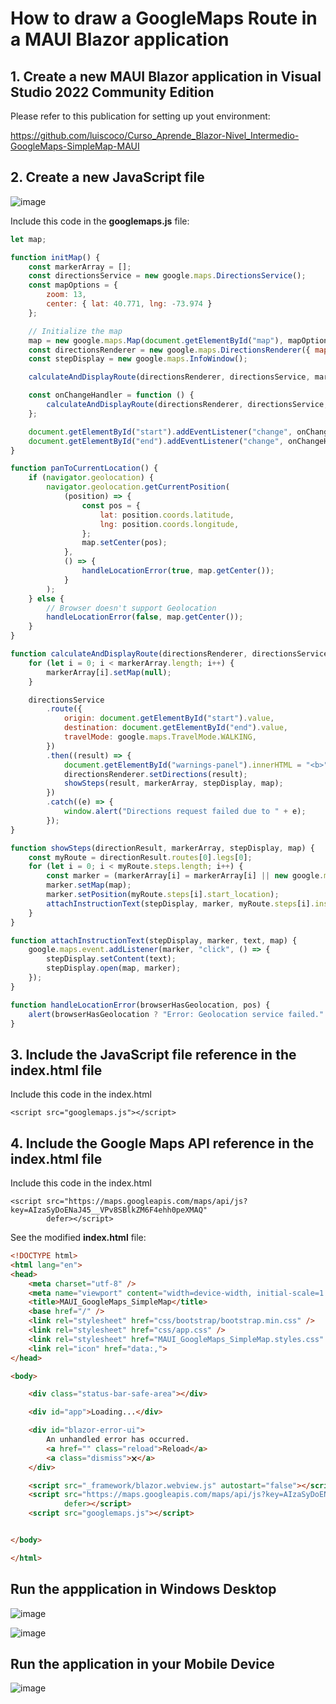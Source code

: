 # How to draw a GoogleMaps Route in a MAUI Blazor application

## 1. Create a new MAUI Blazor application in Visual Studio 2022 Community Edition

Please refer to this publication for setting up yout environment:

https://github.com/luiscoco/Curso_Aprende_Blazor-Nivel_Intermedio-GoogleMaps-SimpleMap-MAUI

## 2. Create a new JavaScript file

![image](https://github.com/user-attachments/assets/4ad77a31-ec58-40ef-b301-2c7c531d18fd)

Include this code in the **googlemaps.js** file:

```javascript
let map;

function initMap() {
    const markerArray = [];
    const directionsService = new google.maps.DirectionsService();
    const mapOptions = {
        zoom: 13,
        center: { lat: 40.771, lng: -73.974 }
    };

    // Initialize the map
    map = new google.maps.Map(document.getElementById("map"), mapOptions);
    const directionsRenderer = new google.maps.DirectionsRenderer({ map: map });
    const stepDisplay = new google.maps.InfoWindow();

    calculateAndDisplayRoute(directionsRenderer, directionsService, markerArray, stepDisplay, map);

    const onChangeHandler = function () {
        calculateAndDisplayRoute(directionsRenderer, directionsService, markerArray, stepDisplay, map);
    };

    document.getElementById("start").addEventListener("change", onChangeHandler);
    document.getElementById("end").addEventListener("change", onChangeHandler);
}

function panToCurrentLocation() {
    if (navigator.geolocation) {
        navigator.geolocation.getCurrentPosition(
            (position) => {
                const pos = {
                    lat: position.coords.latitude,
                    lng: position.coords.longitude,
                };
                map.setCenter(pos);
            },
            () => {
                handleLocationError(true, map.getCenter());
            }
        );
    } else {
        // Browser doesn't support Geolocation
        handleLocationError(false, map.getCenter());
    }
}

function calculateAndDisplayRoute(directionsRenderer, directionsService, markerArray, stepDisplay, map) {
    for (let i = 0; i < markerArray.length; i++) {
        markerArray[i].setMap(null);
    }

    directionsService
        .route({
            origin: document.getElementById("start").value,
            destination: document.getElementById("end").value,
            travelMode: google.maps.TravelMode.WALKING,
        })
        .then((result) => {
            document.getElementById("warnings-panel").innerHTML = "<b>" + result.routes[0].warnings + "</b>";
            directionsRenderer.setDirections(result);
            showSteps(result, markerArray, stepDisplay, map);
        })
        .catch((e) => {
            window.alert("Directions request failed due to " + e);
        });
}

function showSteps(directionResult, markerArray, stepDisplay, map) {
    const myRoute = directionResult.routes[0].legs[0];
    for (let i = 0; i < myRoute.steps.length; i++) {
        const marker = (markerArray[i] = markerArray[i] || new google.maps.Marker());
        marker.setMap(map);
        marker.setPosition(myRoute.steps[i].start_location);
        attachInstructionText(stepDisplay, marker, myRoute.steps[i].instructions, map);
    }
}

function attachInstructionText(stepDisplay, marker, text, map) {
    google.maps.event.addListener(marker, "click", () => {
        stepDisplay.setContent(text);
        stepDisplay.open(map, marker);
    });
}

function handleLocationError(browserHasGeolocation, pos) {
    alert(browserHasGeolocation ? "Error: Geolocation service failed." : "Error: Your browser doesn't support geolocation.");
}
```

## 3. Include the JavaScript file reference in the index.html file

Include this code in the index.html

```
<script src="googlemaps.js"></script>
```

## 4. Include the Google Maps API reference in the index.html file

Include this code in the index.html 

```
<script src="https://maps.googleapis.com/maps/api/js?key=AIzaSyDoENaJ45__VPv8SBlkZM6F4ehh0peXMAQ"
        defer></script>
```

See the modified **index.html** file:

```html
<!DOCTYPE html>
<html lang="en">
<head>
    <meta charset="utf-8" />
    <meta name="viewport" content="width=device-width, initial-scale=1.0, maximum-scale=1.0, user-scalable=no, viewport-fit=cover" />
    <title>MAUI_GoogleMaps_SimpleMap</title>
    <base href="/" />
    <link rel="stylesheet" href="css/bootstrap/bootstrap.min.css" />
    <link rel="stylesheet" href="css/app.css" />
    <link rel="stylesheet" href="MAUI_GoogleMaps_SimpleMap.styles.css" />
    <link rel="icon" href="data:,">
</head>

<body>

    <div class="status-bar-safe-area"></div>

    <div id="app">Loading...</div>

    <div id="blazor-error-ui">
        An unhandled error has occurred.
        <a href="" class="reload">Reload</a>
        <a class="dismiss">🗙</a>
    </div>

    <script src="_framework/blazor.webview.js" autostart="false"></script>
    <script src="https://maps.googleapis.com/maps/api/js?key=AIzaSyDoENaJ45__VPv8SBlkZM6F4ehh0peXMAQ"
            defer></script>
    <script src="googlemaps.js"></script>


</body>

</html>
```

## Run the appplication in Windows Desktop

![image](https://github.com/user-attachments/assets/62063706-4e70-4326-97ab-08d7a929d790)

![image](https://github.com/user-attachments/assets/87fafb54-ed3e-4413-a6fe-234fde4d6955)

## Run the application in your Mobile Device

![image](https://github.com/user-attachments/assets/beedeaef-29c0-4f5f-a6e5-b7418d92292e)



